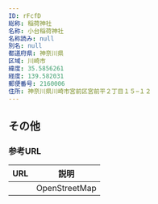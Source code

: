 ```yaml
---
ID: rFcfD
総称: 稲荷神社
名称: 小台稲荷神社
名称読み: null
別名: null
都道府県: 神奈川県
区域: 川崎市
緯度: 35.5856261
経度: 139.582031
郵便番号: 2160006
住所: 神奈川県川崎市宮前区宮前平２丁目１５−１２
---
```


## その他

### 参考URL

| URL | 説明          |
| --- | ------------- |
|     | OpenStreetMap |
